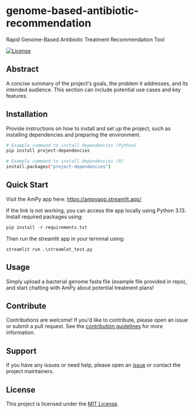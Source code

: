 # genome-based-antibiotic-recommendation

Rapid Genome-Based Antibiotic Treatment Recommendation Tool

[![License](https://img.shields.io/badge/license-MIT-blue.svg)](LICENSE)

## Abstract

A concise summary of the project's goals, the problem it addresses, and its intended audience. This section can include potential use cases and key features.

## Installation

Provide instructions on how to install and set up the project, such as installing dependencies and preparing the environment.

```bash
# Example command to install dependencies (Python)
pip install project-dependencies

# Example command to install dependencies (R)
install.packages("project-dependencies")
```

## Quick Start

Visit the AmPy app here: https://ampyapp.streamlit.app/

If the link is not working, you can access the app locally using Python 3.13.  
Install required packages using:
```python
pip install -r requirements.txt
```  
Then run the streamlit app in your terminal using:
```
streamlit run .\streamlet_test.py
```  

## Usage

Simply upload a bacterial genome fasta file (example file provided in repo), and start chatting with AmPy about potential treatment plans!

## Contribute

Contributions are welcome! If you'd like to contribute, please open an issue or submit a pull request. See the [contribution guidelines](CONTRIBUTING.md) for more information.

## Support

If you have any issues or need help, please open an [issue](https://github.com/hackbio-ca/demo-project/issues) or contact the project maintainers.

## License

This project is licensed under the [MIT License](LICENSE).
